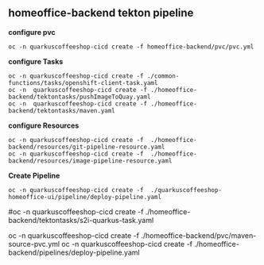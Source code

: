 
## homeoffice-backend tekton pipeline

**configure pvc**
```
oc -n quarkuscoffeeshop-cicd create -f homeoffice-backend/pvc/pvc.yml
```


**configure Tasks**
```
oc -n quarkuscoffeeshop-cicd create -f ./common-functions/tasks/openshift-client-task.yaml
oc -n  quarkuscoffeeshop-cicd create -f ./homeoffice-backend/tektontasks/pushImageToQuay.yaml
oc -n  quarkuscoffeeshop-cicd create -f ./homeoffice-backend/tektontasks/maven.yaml
```

**configure Resources**
```
oc -n quarkuscoffeeshop-cicd create -f  ./homeoffice-backend/resources/git-pipeline-resource.yaml
oc -n quarkuscoffeeshop-cicd create -f  ./homeoffice-backend/resources/image-pipeline-resource.yaml
```

**Create Pipeline**
```
oc -n quarkuscoffeeshop-cicd create -f  ./quarkuscoffeeshop-homeoffice-ui/pipeline/deploy-pipeline.yaml
```

#oc -n quarkuscoffeeshop-cicd create -f ./homeoffice-backend/tektontasks/s2i-quarkus-task.yaml


oc -n quarkuscoffeeshop-cicd create -f  ./homeoffice-backend/pvc/maven-source-pvc.yml
oc -n quarkuscoffeeshop-cicd create -f  ./homeoffice-backend/pipelines/deploy-pipeline.yaml